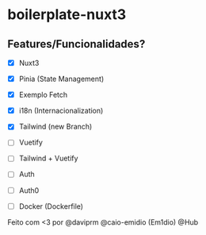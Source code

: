 # boilerplate-nuxt3

## Features/Funcionalidades?
 - [X] Nuxt3
 - [X] Pinia (State Management)
 - [X] Exemplo Fetch
 - [X] i18n (Internacionalization)
 - [X] Tailwind (new Branch)
 - [ ] Vuetify
 - [ ] Tailwind + Vuetify
 - [ ] Auth
 - [ ] Auth0
 - [ ] Docker (Dockerfile)


Feito com <3 por @daviprm @caio-emidio (Em1dio)
@Hub
